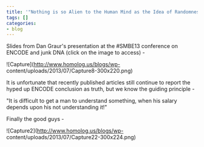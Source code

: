```yaml
---
title: '"Nothing is so Alien to the Human Mind as the Idea of Randomness" '
tags: []
categories:
- blog
---
```

Slides from Dan Graur's presentation at the #SMBE13 conference on ENCODE and
junk DNA (click on the image to access) -
<!--more-->

![Capture](http://www.homolog.us/blogs/wp-
content/uploads/2013/07/Capture8-300x220.png)

It is unfortunate that recently published articles still continue to report
the hyped up ENCODE conclusion as truth, but we know the guiding principle -

"It is difficult to get a man to understand something, when his salary depends
upon his not understanding it!"

Finally the good guys -

![Capture2](http://www.homolog.us/blogs/wp-
content/uploads/2013/07/Capture22-300x224.png)

